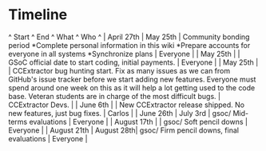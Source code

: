 # Timeline

\^ Start \^ End \^ What \^ Who \^ | April 27th | May 25th | Community
bonding period \*Complete personal information in this wiki
\*Prepare accounts for everyone in all systems \*Synchronize plans
| Everyone | | May 25th | | GSoC official date to start coding,
initial payments. | Everyone | | May 25th | | CCExtractor bug
hunting start. Fix as many issues as we can from GitHub's issue tracker
before we start adding new features. Everyone must spend around one week
on this as it will help a lot getting used to the code base. Veteran
students are in charge of the most difficult bugs. | CCExtractor Devs.
| | June 6th | | New CCExtractor release shipped. No new features,
just bug fixes. | Carlos | | June 26th | July 3rd | gsoc/ Mid-terms
evaluations | Everyone | | August 17th | | gsoc/ Soft pencil downs
| Everyone | | August 21th | August 28th| gsoc/ Firm pencil downs,
final evaluations | Everyone |
